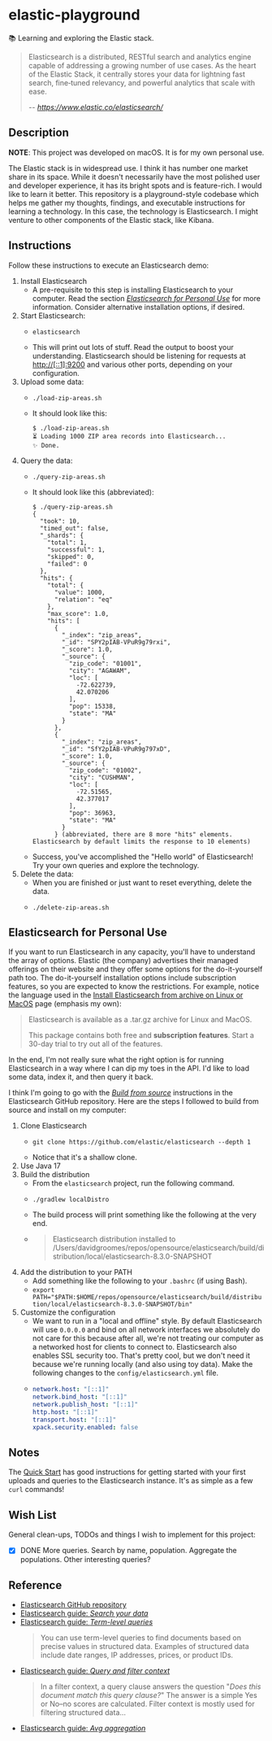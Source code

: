 # elastic-playground

📚 Learning and exploring the Elastic stack.

> Elasticsearch is a distributed, RESTful search and analytics engine capable of addressing a growing number of use
> cases. As the heart of the Elastic Stack, it centrally stores your data for lightning fast search, fine‑tuned
> relevancy, and powerful analytics that scale with ease.
> 
> -- <cite>https://www.elastic.co/elasticsearch/</cite>


## Description

**NOTE**: This project was developed on macOS. It is for my own personal use.

The Elastic stack is in widespread use. I think it has number one market share in its space. While it doesn't necessarily
have the most polished user and developer experience, it has its bright spots and is feature-rich. I would like to learn
it better. This repository is a playground-style codebase which helps me gather my thoughts, findings, and executable
instructions for learning a technology. In this case, the technology is Elasticsearch. I might venture to other components
of the Elastic stack, like Kibana.  


## Instructions

Follow these instructions to execute an Elasticsearch demo:

1. Install Elasticsearch
   * A pre-requisite to this step is installing Elasticsearch to your computer. Read the section [*Elasticsearch for Personal Use*](#elasticsearch-for-personal-use)
     for more information. Consider alternative installation options, if desired.
2. Start Elasticsearch:
   * ```shell
     elasticsearch
     ```
   * This will print out lots of stuff. Read the output to boost your understanding. Elasticsearch should be listening
     for requests at <http://[::1]:9200> and various other ports, depending on your configuration.
3. Upload some data:
   * ```shell
     ./load-zip-areas.sh
     ```
   * It should look like this:
     ```text
     $ ./load-zip-areas.sh
     ⏳ Loading 1000 ZIP area records into Elasticsearch...
     ✨ Done.
     ```
4. Query the data:
   * ```shell
     ./query-zip-areas.sh
     ```
   * It should look like this (abbreviated):
     ```text
     $ ./query-zip-areas.sh
     {
       "took": 10,
       "timed_out": false,
       "_shards": {
         "total": 1,
         "successful": 1,
         "skipped": 0,
         "failed": 0
       },
       "hits": {
         "total": {
           "value": 1000,
           "relation": "eq"
         },
         "max_score": 1.0,
         "hits": [
           {
             "_index": "zip_areas",
             "_id": "SPY2pIAB-VPuR9g79rxi",
             "_score": 1.0,
             "_source": {
               "zip_code": "01001",
               "city": "AGAWAM",
               "loc": [
                 -72.622739,
                 42.070206
               ],
               "pop": 15338,
               "state": "MA"
             }
           },
           {
             "_index": "zip_areas",
             "_id": "SfY2pIAB-VPuR9g797xD",
             "_score": 1.0,
             "_source": {
               "zip_code": "01002",
               "city": "CUSHMAN",
               "loc": [
                 -72.51565,
                 42.377017
               ],
               "pop": 36963,
               "state": "MA"
             }
           } (abbreviated, there are 8 more "hits" elements. Elasticsearch by default limits the response to 10 elements)
     ```
   * Success, you've accomplished the "Hello world" of Elasticsearch! Try your own queries and explore the technology.
5. Delete the data:
   * When you are finished or just want to reset everything, delete the data.
   * ```shell
     ./delete-zip-areas.sh
     ```

## Elasticsearch for Personal Use

If you want to run Elasticsearch in any capacity, you'll have to understand the array of options. Elastic (the company)
advertises their managed offerings on their website and they offer some options for the do-it-yourself path too. The do-it-yourself
installation options include subscription features, so you are expected to know the restrictions. For example, notice the
language used in the [Install Elasticsearch from archive on Linux or MacOS](https://www.elastic.co/guide/en/elasticsearch/reference/current/targz.html)
page (emphasis my own):

> Elasticsearch is available as a .tar.gz archive for Linux and MacOS.
>
> This package contains both free and **subscription features**. Start a 30-day trial to try out all of the features.

In the end, I'm not really sure what the right option is for running Elasticsearch in a way where I can dip my toes in
the API. I'd like to load some data, index it, and then query it back.

I think I'm going to go with the [*Build from source*](https://github.com/elastic/elasticsearch#build-from-source) instructions
in the Elasticsearch GitHub repository. Here are the steps I followed to build from source and install on my computer:

1. Clone Elasticsearch
   * ```shell
     git clone https://github.com/elastic/elasticsearch --depth 1
     ```
   * Notice that it's a shallow clone.
2. Use Java 17
3. Build the distribution
   * From the `elasticsearch` project, run the following command.
   * ```shell
     ./gradlew localDistro
     ``` 
   * The build process will print something like the following at the very end.
   * > Elasticsearch distribution installed to /Users/davidgroomes/repos/opensource/elasticsearch/build/distribution/local/elasticsearch-8.3.0-SNAPSHOT
4. Add the distribution to your PATH
   * Add something like the following to your `.bashrc` (if using Bash).
   * `export PATH="$PATH:$HOME/repos/opensource/elasticsearch/build/distribution/local/elasticsearch-8.3.0-SNAPSHOT/bin"`
5. Customize the configuration
   * We want to run in a "local and offline" style. By default Elasticsearch will use `0.0.0.0` and bind on all network
     interfaces we absolutely do not care for this because after all, we're not treating our computer as a networked host
     for clients to connect to. Elasticsearch also enables SSL security too. That's pretty cool, but we don't need it
     because we're running locally (and also using toy data). Make the following changes to the `config/elasticsearch.yml`
     file.
   * ```yaml
     network.host: "[::1]"
     network.bind_host: "[::1]"
     network.publish_host: "[::1]"
     http.host: "[::1]"
     transport.host: "[::1]"
     xpack.security.enabled: false
     ```


## Notes

The [Quick Start](https://www.elastic.co/guide/en/elasticsearch/reference/current/getting-started.html) has good instructions
for getting started with your first uploads and queries to the Elasticsearch instance. It's as simple as a few `curl`
commands!


## Wish List

General clean-ups, TODOs and things I wish to implement for this project:

* [x] DONE More queries. Search by name, population. Aggregate the populations. Other interesting queries?


## Reference

* [Elasticsearch GitHub repository](https://github.com/elastic/elasticsearch)
* [Elasticsearch guide: *Search your data*](https://www.elastic.co/guide/en/elasticsearch/reference/current/search-your-data.html)
* [Elasticsearch guide: *Term-level queries*](https://www.elastic.co/guide/en/elasticsearch/reference/current/term-level-queries.html)
  > You can use term-level queries to find documents based on precise values in structured data. Examples of structured data include date ranges, IP addresses, prices, or product IDs.
* [Elasticsearch guide: *Query and filter context*](https://www.elastic.co/guide/en/elasticsearch/reference/8.2/query-filter-context.html)
  > In a filter context, a query clause answers the question "*Does this document match this query clause?*" The answer is a simple Yes or No–no scores are calculated. Filter context is mostly used for filtering structured data...
* [Elasticsearch guide: *Avg aggregation*](https://www.elastic.co/guide/en/elasticsearch/reference/8.2/search-aggregations-metrics-avg-aggregation.html)

